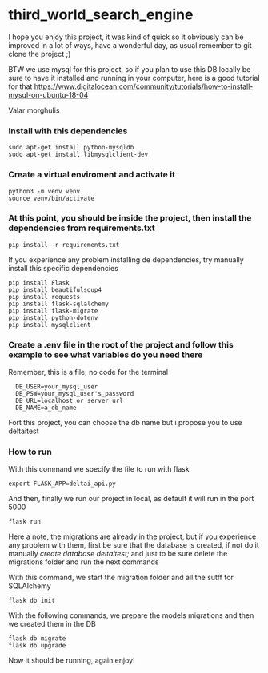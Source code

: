 # third_world_search_engine

I hope you enjoy this project, it was kind of quick so it obviously can be improved in a lot of ways, have a wonderful day, as usual remember to git clone the project ;)

BTW we use mysql for this project, so if you plan to use this DB locally be sure to have it installed and running in your computer, here is a good tutorial for that https://www.digitalocean.com/community/tutorials/how-to-install-mysql-on-ubuntu-18-04

Valar morghulis

### Install with this dependencies
    sudo apt-get install python-mysqldb
    sudo apt-get install libmysqlclient-dev

### Create a virtual enviroment and activate it
    python3 -m venv venv
    source venv/bin/activate

### At this point, you should be inside the project, then install the dependencies from requirements.txt
    pip install -r requirements.txt
    
If you experience any problem installing de dependencies, try manually install this specific dependencies
              
    pip install Flask
    pip install beautifulsoup4
    pip install requests
    pip install flask-sqlalchemy
    pip install flask-migrate
    pip install python-dotenv
    pip install mysqlclient
    
### Create a .env file in the root of the project and follow this example to see what variables do you need there
Remember, this is a file, no code for the terminal

      DB_USER=your_mysql_user
      DB_PSW=your_mysql_user's_password
      DB_URL=localhost_or_server_url
      DB_NAME=a_db_name
Fort this project, you can choose the db name but i propose you to use deltaitest

### How to run
With this command we specify the file to run with flask

    export FLASK_APP=deltai_api.py
    

And then, finally we run our project in local, as default it will run in the port 5000

    flask run

Here a note, the migrations are already in the project, but if you experience any problem with them, first be sure that the database is created, if not do it manually *create database deltaitest;* and just to be sure delete the migrations folder and run the next commands

With this command, we start the migration folder and all the sutff for SQLAlchemy
    
    flask db init
    
With the following commands, we prepare the models migrations and then we created them in the DB

    flask db migrate 
    flask db upgrade

Now it should be running, again enjoy!
